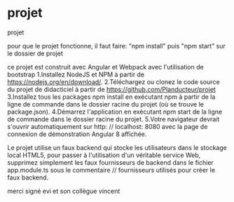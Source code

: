 # projet
projet

pour que le projet fonctionne, il faut faire:
"npm install"
puis 
"npm start" 
sur le dossier de projet 



ce projet est construit avec Angular et Webpack avec l'utilisation de bootstrap
1.Installez NodeJS et NPM à partir de https://nodejs.org/en/download/.
2.Téléchargez ou clonez le code source du projet de didacticiel à partir de https://github.com/Planducteur/projet
3.Installez tous les packages npm install  en exécutant npm à partir de la ligne de commande dans le dossier racine du projet (où se trouve le package.json).
4.Démarrez l'application en exécutant npm start de la ligne de commande dans le dossier racine du projet.
5.Votre navigateur devrait s'ouvrir automatiquement sur http: // localhost: 8080 avec la page de connexion de démonstration Angular 8 affichée.



Le projet utilise un faux backend qui stocke les utilisateurs dans le stockage local HTML5, pour passer à l'utilisation d'un véritable service Web, supprimez simplement les faux fournisseurs de backend dans le fichier app.module.ts sous le commentaire // fournisseurs utilisés pour créer le faux backend.

merci signé evi et son collègue vincent
